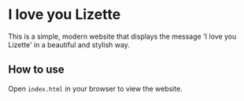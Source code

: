 # I love you Lizette

This is a simple, modern website that displays the message 'I love you Lizette' in a beautiful and stylish way.

## How to use
Open `index.html` in your browser to view the website.
